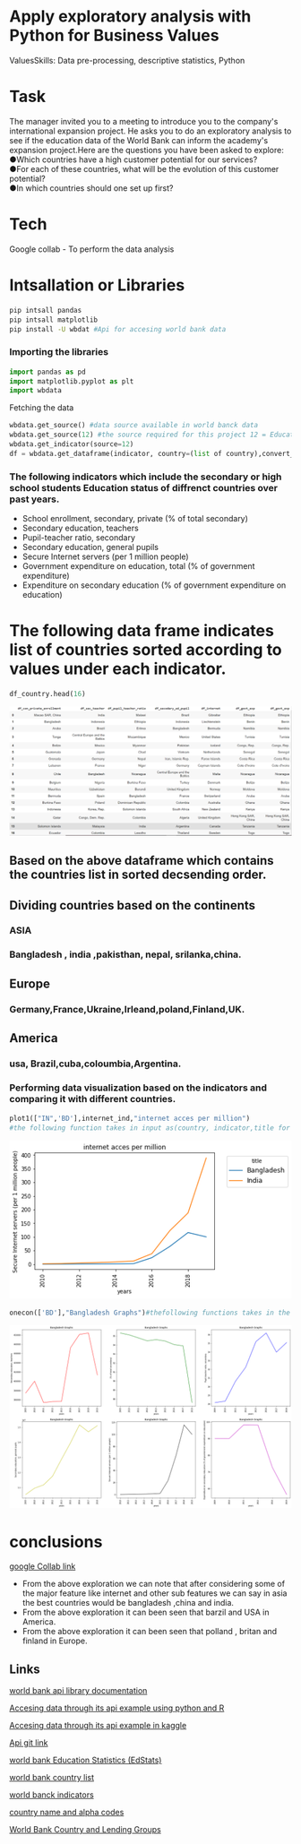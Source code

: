 # Apply exploratory analysis with Python for Business Values
ValuesSkills: Data pre-processing, descriptive statistics, Python 
# Task
The manager invited you to a meeting to introduce you to the company's international expansion project. He asks you to do an exploratory analysis to see if the education data of the World Bank can inform the academy's expansion project.Here are the questions you have been asked to explore:   
●Which countries have a high customer potential for our services?    
●For each of these countries, what will be the evolution of this customer potential?   
●In which countries should one set up first?

# Tech 
 Google collab - To perform the  data analysis

 # Intsallation or Libraries
```bash
pip intsall pandas 
pip intsall matplotlib
pip install -U wbdat #Api for accesing world bank data
 ```
 ### Importing the libraries 
 ```python
 import pandas as pd
 import matplotlib.pyplot as plt
 import wbdata
 ```
 Fetching the data 
 ```python
wbdata.get_source() #data source available in world banck data 
wbdata.get_source(12) #the source required for this project 12 = Education Statistics
wbdata.get_indicator(source=12)
df = wbdata.get_dataframe(indicator, country=(list of country),convert_date=False )
 ```
 ### The following indicators which include the secondary or high school students Education status of diffrenct countries over past years.
* School enrollment, secondary, private (% of total secondary)
* Secondary education, teachers
* Pupil-teacher ratio, secondary
* Secondary education, general pupils
* Secure Internet servers (per 1 million people)
* Government expenditure on education, total (% of government expenditure)
* Expenditure on secondary education (% of government expenditure on education)

# The following data frame indicates list of countries sorted according to values under each indicator.
```python
df_country.head(16)
```
![countries list](./image/table1.png)

## Based on the above dataframe which contains the countries list in sorted  decsending order. 
## Dividing countries based on the continents
### ASIA 
### Bangladesh , india ,pakisthan, nepal, srilanka,china.
## Europe 
### Germany,France,Ukraine,Irleand,poland,Finland,UK.
## America
### usa, Brazil,cuba,coloumbia,Argentina.

### Performing data visualization based on the indicators and comparing it with different countries.
```python
plot1(["IN",'BD'],internet_ind,"internet acces per million")
#the following function takes in input as(country, indicator,title for graph) and provides a line grapg over  years 2009-2019 as per the data available.

```
![internet users in india and bangladesh](./image/graph1.png)
```python
onecon(['BD'],"Bangladesh Graphs")#thefollowing functions takes in the parmeter(onecountry alpha code as list,title)and     provides the variton of each parameters over years 
```
![internet users in india and bangladesh](./image/ban.png)

# conclusions
[google Collab link]()
 * From the above exploration we can note that after considering some of the major feature like internet and other sub features we can say in asia the best countries would be bangladesh ,china and india.
 * From the above exploration it can been seen that barzil and USA in America.
* From the above exploration it can been seen that polland , britan and finland in Europe.





## Links
[world bank api library documentation](https://pypi.org/project/world-bank-data/)


[Accesing data through its api example using python and R ](https://blogs.worldbank.org/opendata/accessing-world-bank-data-apis-python-r-ruby-stata)

[Accesing data through its api example in kaggle](https://www.kaggle.com/paultimothymooney/how-to-query-the-world-bank-education-data/data?select=series_summary)

[Api git link](https://github.com/OliverSherouse/wbdata)

[world bank Education Statistics (EdStats)](https://datatopics.worldbank.org/education/)

[world bank country list](https://data.worldbank.org/country)

[world banck indicators](https://data.worldbank.org/indicator)

[country name and alpha codes](https://www.iban.com/country-codes)

[World Bank Country and Lending Groups](https://datahelpdesk.worldbank.org/knowledgebase/articles/906519-world-bank-country-and-lending-groups)